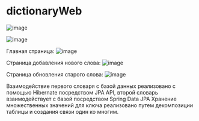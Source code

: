 # dictionaryWeb

![image](https://github.com/ubivza/dictionaryWeb/assets/122492776/65b0ffe1-2277-401f-a116-3e150cd5c681)

![image](https://github.com/ubivza/dictionaryWeb/assets/122492776/a31de09c-fafe-4036-8aa5-db78eded1793)

Главная страница:
![image](https://github.com/ubivza/dictionaryWeb/assets/122492776/75aea33f-198e-4946-9450-0f8605d2c474)

Страница добавления нового слова:
![image](https://github.com/ubivza/dictionaryWeb/assets/122492776/cbdf5122-dfb3-4855-896d-62ec79f5bc0c)

Страница обновления старого слова:
![image](https://github.com/ubivza/dictionaryWeb/assets/122492776/c78c655e-a55e-4aca-8e3f-54cc9048ba86)

Взаимодействие первого словаря с базой данных реализовано с помощью Hibernate посредством JPA API, второй словарь взаимодействует с базой посредством Spring Data JPA
Хранение множественных значений для ключа реализовано путем декомпозиции таблицы и создания связи один ко многим. 
